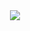 <div align="center">
     <img src="https://readme-typing-svg.herokuapp.com?color=%#AF44DA&size=32&center=true&vCenter=true&width=600&height=50&lines=Hi+👋,+I'm+Harsh+Kumar;Web+Developer"/>
</div>
